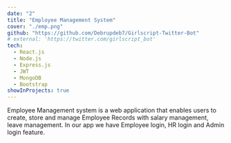 ```yaml
---
date: "2"
title: "Employee Management System"
cover: "./emp.png"
github: "https://github.com/Debrupdeb7/Girlscript-Twitter-Bot"
# external: 'https://twitter.com/girlscript_bot'
tech:
  - React.js
  - Node.js
  - Express.js
  - JWT
  - MongoDB
  - Bootstrap
showInProjects: true
---
```


Employee Management system is a web application that enables users to
create, store and manage Employee Records with salary management, leave management. In our app we have Employee login, HR login and Admin login feature.
